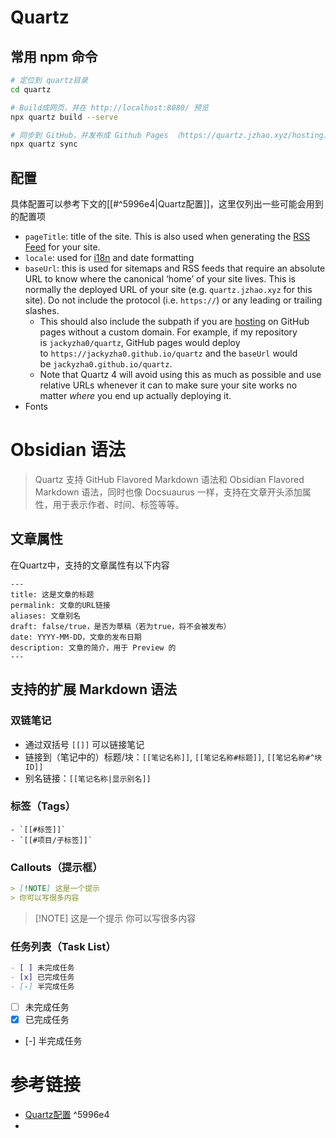 
# Quartz
## 常用 npm 命令
```bash
# 定位到 quartz目录
cd quartz

# Build成网页，并在 http://localhost:8080/ 预览
npx quartz build --serve

# 同步到 GitHub，并发布成 Github Pages （https://quartz.jzhao.xyz/hosting）
npx quartz sync
```
## 配置
具体配置可以参考下文的[[#^5996e4|Quartz配置]]，这里仅列出一些可能会用到的配置项
- `pageTitle`: title of the site. This is also used when generating the [RSS Feed](https://quartz.jzhao.xyz/features/RSS-Feed) for your site.
- `locale`: used for [i18n](https://quartz.jzhao.xyz/features/i18n) and date formatting
- `baseUrl`: this is used for sitemaps and RSS feeds that require an absolute URL to know where the canonical ‘home’ of your site lives. This is normally the deployed URL of your site (e.g. `quartz.jzhao.xyz` for this site). Do not include the protocol (i.e. `https://`) or any leading or trailing slashes.
    - This should also include the subpath if you are [hosting](https://quartz.jzhao.xyz/hosting) on GitHub pages without a custom domain. For example, if my repository is `jackyzha0/quartz`, GitHub pages would deploy to `https://jackyzha0.github.io/quartz` and the `baseUrl` would be `jackyzha0.github.io/quartz`.
    - Note that Quartz 4 will avoid using this as much as possible and use relative URLs whenever it can to make sure your site works no matter _where_ you end up actually deploying it.
- Fonts
# Obsidian 语法
> Quartz 支持 GitHub Flavored Markdown 语法和 Obsidian Flavored Markdown 语法，同时也像 Docsuaurus 一样，支持在文章开头添加属性，用于表示作者、时间、标签等等。
## 文章属性
在Quartz中，支持的文章属性有以下内容
```
---
title: 这是文章的标题
permalink: 文章的URL链接
aliases: 文章别名
draft: false/true，是否为草稿（若为true，将不会被发布）
date: YYYY-MM-DD，文章的发布日期
description: 文章的简介，用于 Preview 的
---
```
## 支持的扩展 Markdown 语法
### 双链笔记
- 通过双括号 `[[]]` 可以链接笔记
- 链接到（笔记中的）标题/块：`[[笔记名称]]`, `[[笔记名称#标题]]`, `[[笔记名称#^块ID]]`
- 别名链接：`[[笔记名称|显示别名]]`
### 标签（Tags）
	- `[[#标签]]`
	- `[[#项目/子标签]]`
### Callouts（提示框）
```markdown
> [!NOTE] 这是一个提示
> 你可以写很多内容
```
> [!NOTE] 这是一个提示
> 你可以写很多内容
### 任务列表（Task List）
```markdown
- [ ] 未完成任务
- [x] 已完成任务
- [-] 半完成任务
```
- [ ] 未完成任务
- [x] 已完成任务
- [-] 半完成任务
# 参考链接
- [Quartz配置](https://quartz.jzhao.xyz/configuration) ^5996e4
- 
